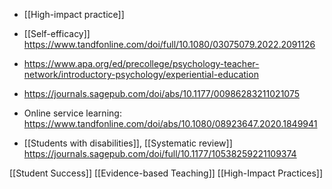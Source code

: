   - [[High-impact practice]]

  - [[Self-efficacy]]
    https://www.tandfonline.com/doi/full/10.1080/03075079.2022.2091126
  - https://www.apa.org/ed/precollege/psychology-teacher-network/introductory-psychology/experiential-education
  - https://journals.sagepub.com/doi/abs/10.1177/00986283211021075
  - Online service learning:
    https://www.tandfonline.com/doi/abs/10.1080/08923647.2020.1849941
  - [[Students with disabilities]],
    [[Systematic review]]
    https://journals.sagepub.com/doi/full/10.1177/10538259221109374

[[Student Success]] [[Evidence-based Teaching]] [[High-Impact Practices]]